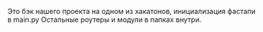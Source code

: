 Это бэк нашего проекта на одном из хакатонов, инициализация фастапи в main.py
Остальные роутеры и модули в папках внутри.